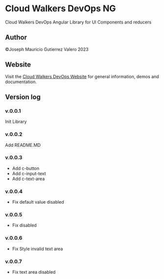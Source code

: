 # Cloud Walkers DevOps NG

Cloud Walkers DevOps Angular Library for UI Components and reducers

## Author

©Joseph Mauricio Gutierrez Valero 2023

## Website

Visit the [Cloud Walkers DevOps Website](https://cloud-walkers-devops.com/projects/library-angular) for general information, demos and documentation.

## Version log

### v.0.0.1

Init Library

### v.0.0.2

Add README.MD

### v.0.0.3

- Add c-button
- Add c-input-text
- Add c-text-area

### v.0.0.4

- Fix default value disabled

### v.0.0.5

- Fix disabled

### v.0.0.6

- Fix Style invalid text area

### v.0.0.7

- Fix text area disabled
